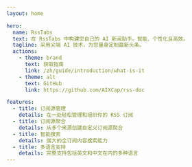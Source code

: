 ```yaml
---
layout: home

hero:
  name: RssTabs
  text: 在 RssTabs 中构建您自己的 AI 新闻助手。智能、个性化且高效。
  tagline: 采用尖端 AI 技术，为您量身定制最新头条。
  actions:
    - theme: brand
      text: 获取指南
      link: /zh/guide/introduction/what-is-it
    - theme: alt
      text: GitHub
      link: https://github.com/AIXCap/rss-doc

features:
  - title: 订阅源管理
    details: 在一处轻松管理和组织你的 RSS 订阅
  - title: 订阅源聚合
    details: 从多个来源创建自定义订阅源聚合
  - title: 智能搜索
    details: 强大的全订阅内容搜索能力
  - title: 多语言支持
    details: 完整支持包括英文和中文在内的多种语言
---
```

